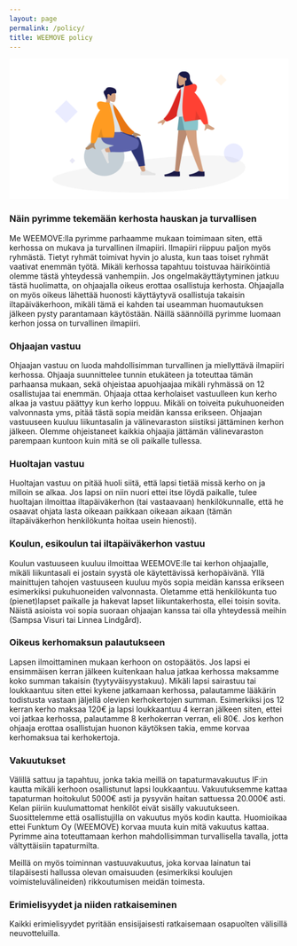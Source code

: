 ```yaml
---
layout: page
permalink: /policy/
title: WEEMOVE policy
---
```


![Kuvitus](/uploads/weemove-illustration-2.png)

### Näin pyrimme tekemään kerhosta hauskan ja turvallisen 

Me WEEMOVE:lla pyrimme parhaamme mukaan toimimaan siten, että kerhossa on mukava ja turvallinen ilmapiiri. 
Ilmapiiri riippuu paljon myös ryhmästä. Tietyt ryhmät toimivat hyvin jo alusta, kun taas toiset ryhmät vaativat enemmän työtä.
Mikäli kerhossa tapahtuu toistuvaa häiriköintiä olemme tästä yhteydessä vanhempiin. Jos ongelmakäyttäytyminen jatkuu tästä 
huolimatta, on ohjaajalla oikeus erottaa osallistuja kerhosta. Ohjaajalla on myös oikeus lähettää huonosti käyttäytyvä 
osallistuja takaisin iltapäiväkerhoon, mikäli tämä ei kahden tai useamman huomautuksen jälkeen pysty parantamaan käytöstään.
Näillä säännöillä pyrimme luomaan kerhon jossa on turvallinen ilmapiiri.

### Ohjaajan vastuu

Ohjaajan vastuu on luoda mahdollisimman turvallinen ja miellyttävä ilmapiiri kerhossa. 
Ohjaaja suunnittelee tunnin etukäteen ja toteuttaa tämän parhaansa mukaan, sekä ohjeistaa apuohjaajaa mikäli ryhmässä 
on 12 osallistujaa tai enemmän. Ohjaaja ottaa kerholaiset vastuulleen kun kerho alkaa ja vastuu päättyy kun kerho loppuu. 
Mikäli on toiveita pukuhuoneiden valvonnasta yms, pitää tästä sopia meidän kanssa erikseen. Ohjaajan vastuuseen kuuluu 
liikuntasalin ja välinevaraston siistiksi jättäminen kerhon jälkeen. Olemme ohjeistaneet kaikkia ohjaajia jättämän 
välinevaraston parempaan kuntoon kuin mitä se oli paikalle tullessa. 

### Huoltajan vastuu 

Huoltajan vastuu on pitää huoli siitä, että lapsi tietää missä kerho on ja milloin se alkaa. Jos lapsi on niin nuori ettei 
itse löydä paikalle, tulee huoltajan ilmoittaa iltapäiväkerhon (tai vastaavaan) henkilökunnalle, että he osaavat ohjata lasta 
oikeaan paikkaan oikeaan aikaan (tämän iltapäiväkerhon henkilökunta hoitaa usein hienosti). 

### Koulun, esikoulun tai iltapäiväkerhon vastuu 

Koulun vastuuseen kuuluu ilmoittaa WEEMOVE:lle tai kerhon ohjaajalle, mikäli liikuntasali ei jostain syystä ole 
käytettävissä kerhopäivänä. Yllä mainittujen tahojen vastuuseen kuuluu myös sopia meidän kanssa erikseen esimerkiksi 
pukuhuoneiden valvonnasta. Oletamme että henkilökunta tuo (pienet)lapset paikalle ja hakevat lapset liikuntakerhosta, 
ellei toisin sovita. Näistä asioista voi sopia suoraan ohjaajan kanssa tai olla yhteydessä meihin 
(Sampsa Visuri tai Linnea Lindgård). 

### Oikeus kerhomaksun palautukseen 

Lapsen ilmoittaminen mukaan kerhoon on ostopäätös. Jos lapsi ei ensimmäisen kerran jälkeen kuitenkaan halua jatkaa 
kerhossa maksamme koko summan takaisin (tyytyväisyystakuu). Mikäli lapsi sairastuu tai loukkaantuu siten ettei kykene 
jatkamaan kerhossa, palautamme lääkärin todistusta vastaan jäljellä olevien kerhokertojen summan. Esimerkiksi jos 12 kerran 
kerho maksaa 120€ ja lapsi loukkaantuu 4 kerran jälkeen siten, ettei voi jatkaa kerhossa, palautamme 8 kerhokerran verran, 
eli 80€. Jos kerhon ohjaaja erottaa osallistujan huonon käytöksen takia, emme korvaa kerhomaksua tai kerhokertoja. 

### Vakuutukset 

Välillä sattuu ja tapahtuu, jonka takia meillä on tapaturmavakuutus IF:in kautta mikäli kerhoon osallistunut 
lapsi loukkaantuu. Vakuutuksemme kattaa tapaturman hoitokulut 5000€ asti ja pysyvän haitan sattuessa 20.000€ asti. 
Kelan piiriin kuulumattomat henkilöt eivät sisälly vakuutukseen. Suosittelemme että osallistujilla on vakuutus myös 
kodin kautta. Huomioikaa ettei Funktum Oy (WEEMOVE) korvaa muuta kuin mitä vakuutus kattaa. Pyrimme aina toteuttamaan 
kerhon mahdollisimman turvallisella tavalla, jotta vältyttäisiin tapaturmilta. 

Meillä on myös toiminnan vastuuvakuutus, joka korvaa lainatun tai tilapäisesti hallussa olevan omaisuuden 
(esimerkiksi koulujen voimisteluvälineiden) rikkoutumisen meidän toimesta.

### Erimielisyydet ja niiden ratkaiseminen

Kaikki erimielisyydet pyritään ensisijaisesti ratkaisemaan osapuolten välisillä neuvotteluilla. 
